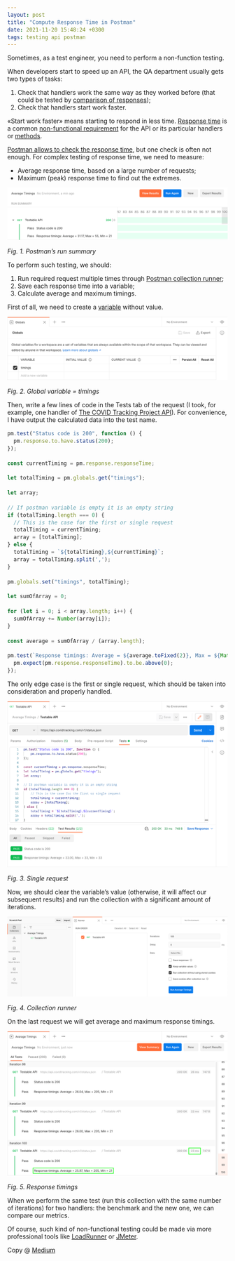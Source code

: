 ```yaml
---
layout: post
title: "Compute Response Time in Postman"
date: 2021-11-20 15:48:24 +0300
tags: testing api postman
---
```


Sometimes, as a test engineer, you need to perform a non-function testing.

When developers start to speed up an API, the QA department usually gets two types of tasks:

1. Сheck that handlers work the same way as they worked before (that could be tested by [comparison of responses](https://adequatica.medium.com/brief-comparison-of-responses-in-postman-aea23ee9d342));
2. Check that handlers start work faster.

«Start work faster» means starting to respond in less time. [Response time](<https://en.wikipedia.org/wiki/Response_time_(technology)>) is a common [non-functional requirement](https://en.wikipedia.org/wiki/Non-functional_requirement) for the API or its particular handlers or [methods](https://en.wikipedia.org/wiki/Hypertext_Transfer_Protocol#Request_methods).

[Postman allows to check the response time](https://learning.postman.com/docs/writing-scripts/script-references/test-examples/#testing-response-times), but one check is often not enough. For complex testing of response time, we need to measure:

- Average response time, based on a large number of requests;
- Maximum (peak) response time to find out the extremes.

![Postman’s run summary](/assets/2021-11-20/01-postmans-run-summary.png)

_Fig. 1. Postman’s run summary_

To perform such testing, we should:

1. Run required request multiple times through [Postman collection runner](https://learning.postman.com/docs/running-collections/intro-to-collection-runs/);
2. Save each response time into a variable;
3. Calculate average and maximum timings.

First of all, we need to create a [variable](https://learning.postman.com/docs/sending-requests/variables/) without value.

![Global variable = timings](/assets/2021-11-20/02-global-variable-timings.png)

_Fig. 2. Global variable = timings_

Then, write a few lines of code in the Tests tab of the request (I took, for example, one handler of [The COVID Tracking Project API](https://covidtracking.com/data/api)). For convenience, I have output the calculated data into the test name.

```JavaScript
pm.test("Status code is 200", function () {
  pm.response.to.have.status(200);
});

const currentTiming = pm.response.responseTime;

let totalTiming = pm.globals.get("timings");

let array;

// If postman variable is empty it is an empty string
if (totalTiming.length === 0) {
  // This is the case for the first or single request
  totalTiming = currentTiming;
  array = [totalTiming];
} else {
  totalTiming = `${totalTiming},${currentTiming}`;
  array = totalTiming.split(',');
}

pm.globals.set("timings", totalTiming);

let sumOfArray = 0;

for (let i = 0; i < array.length; i++) {
  sumOfArray += Number(array[i]);
}

const average = sumOfArray / (array.length);

pm.test(`Response timings: Average = ${average.toFixed(2)}, Max = ${Math.max(...array)}, Min = ${Math.min(...array)}`, function () {
  pm.expect(pm.response.responseTime).to.be.above(0);
});
```

The only edge case is the first or single request, which should be taken into consideration and properly handled.

![Single request](/assets/2021-11-20/03-single-request.png)

_Fig. 3. Single request_

Now, we should clear the variable’s value (otherwise, it will affect our subsequent results) and run the collection with a significant amount of iterations.

![Collection runner](/assets/2021-11-20/04-collection-runner.png)

_Fig. 4. Collection runner_

On the last request we will get average and maximum response timings.

![Response timings](/assets/2021-11-20/05-response-timings.png)

_Fig. 5. Response timings_

When we perform the same test (run this collection with the same number of iterations) for two handlers: the benchmark and the new one, we can compare our metrics.

Of course, such kind of non-functional testing could be made via more professional tools like [LoadRunner](https://www.microfocus.com/en-us/products/loadrunner-professional/overview) or [JMeter](https://jmeter.apache.org).

Copy @ [Medium](https://adequatica.medium.com/compute-response-time-in-postman-89ff3edd093e)
